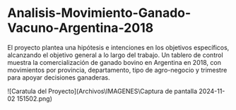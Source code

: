 # Analisis-Movimiento-Ganado-Vacuno-Argentina-2018
El proyecto plantea una hipótesis e intenciones en los objetivos específicos, alcanzando el objetivo general a lo largo del trabajo. Un tablero de control muestra la comercialización de ganado bovino en Argentina en 2018, con movimientos por provincia, departamento, tipo de agro-negocio y trimestre para apoyar decisiones ganaderas.

![Caratula del Proyecto](Archivos\IMAGENES\Captura de pantalla 2024-11-02 151502.png)

